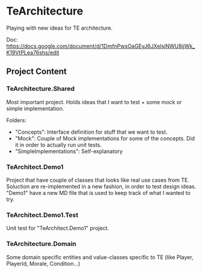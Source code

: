# TeArchitecture

Playing with new ideas for TE architecture.

Doc: https://docs.google.com/document/d/1DmfnPwsOaGEyJ6JXelsjNWU8jjWk_K19VtPLea76shs/edit

## Project Content

### TeArchitecture.Shared

Most important project. Holds ideas that I want to test + some mock or simple implementation.

Folders:
- "Concepts": Interface definition for stuff that we want to test.
- "Mock": Couple of Mock implementations for some of the concepts. Did it in order to actually run unit tests.
- "SimpleImplementations": Self-explanatory


### TeArchitect.Demo1

Project that have couple of classes that looks like real use cases from TE. Soluction are re-implemented in a new fashion, in order to test design ideas.
"Demo1" have a new MD file that is used to keep track of what I wanted to try.

### TeArchitect.Demo1.Test

Unit test for "TeArchitect.Demo1" project.

### TeArchitecture.Domain

Some domain specific entities and value-classes specific to TE (like Player, PlayerId, Morale, Condition...)
